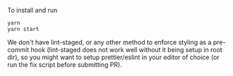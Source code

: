 To install and run

```
yarn
yarn start
```

We don't have lint-staged, or any other method to enforce styling as a pre-commit hook (lint-staged does not work well without it being setup in root dir), so you might want to setup prettier/eslint in your editor of choice (or run the fix script before submitting PR).
